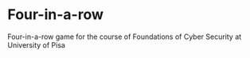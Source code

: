 # Four-in-a-row
Four-in-a-row game for the course of Foundations of Cyber Security at University of Pisa
